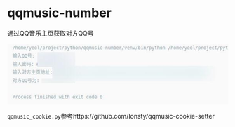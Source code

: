 # qqmusic-number

通过QQ音乐主页获取对方QQ号

![photo_2020-06-04_00-20-26](./photo_2020-06-04_00-20-26.jpg)

`qqmusic_cookie.py`参考https://github.com/lonsty/qqmusic-cookie-setter

